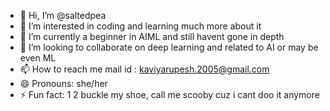 - 👋 Hi, I’m @saltedpea
- 👀 I’m interested in coding and learning much more about it 
- 🌱 I’m currently a beginner in AIML and still havent gone in depth 
- 💞️ I’m looking to collaborate on deep learning and related to AI or may be even ML
- 📫 How to reach me mail id : kaviyarupesh.2005@gmail.com
- 😄 Pronouns: she/her
- ⚡ Fun fact: 1 2 buckle my shoe, call me scooby cuz i cant doo it anymore

<!---
saltedpea/saltedpea is a ✨ special ✨ repository because its `README.md` (this file) appears on your GitHub profile.
You can click the Preview link to take a look at your changes.
--->
